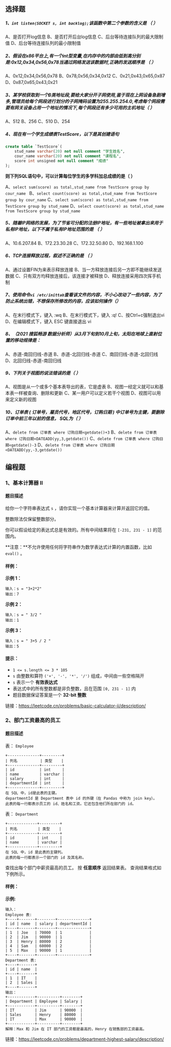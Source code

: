 

## 选择题

##### 1、`int listen(SOCKET s, int backlog);`该函数中第二个参数的含义是 （   ）

A、是否打开log信息 
B、是否打开后台log信息 
C、后台等待连接队列的最大限制值 
D、后台等待连接队列的最小限制值 

##### 2、假设在x86平台上,有一个int型变量,在内存中的内部由低到高分别是:0x12,0x34,0x56,0x78当通过网络发送该数据时,正确的发送顺序是 （   ）

A、0x12,0x34,0x56,0x78
B、0x78,0x56,0x34,0x12
C、0x21,0x43,0x65,0x87
D、0x87,0x65,0x43,0x21

##### 3、某学校获取到一个B类地址段,要给大家分开子网使用,鉴于现在上网设备急剧增多,管理员给每个网段进行划分的子网掩码设置为255.255.254.0,考虑每个网段需要有网关设备占用一个地址的情况下,每个网段还有多少可用的主机地址（   ）

A、512
B、256
C、510
D、254

##### 4、现在有一个学生成绩表TestScore，以下是其创建语句

```sql
create table `TestScore`(
	stud_name varchar(20) not null comment "学生姓名",
    cour_name varchar(20) not null comment "课程名",
    score int unsigned not null comment "成绩"
);
```

**则下列SQL语句中，可以计算每位学生的多学科加总成绩的是（   ）**

A、`select sum(score) as total,stud_name from TestScore group by cour_name `
B、`select count(score) as total,stud_name from TestScore group by cour_name` 
C、`select sum(score) as total,stud_name from TestScore group by stud_name` 
D、`select count(score) as total,stud_name from TestScore group by stud_name` 

##### 5、随着IP网络的发展，为了节省可分配的注册IP地址，有一些地址被拿出来用于私有IP地址，以下不属于私有IP地址范围的是  （   ）

A、10.6.207.84 
B、172.23.30.28 
C、172.32.50.80 
D、192.168.1.100 

##### 6、TCP连接释放过程，叙述不正确的是  （   ）

A、通过设置FIN为来表示释放连接 
B、当一方释放连接后另一方即不能继续发送数据 
C、只有双方均释放连接后，该连接才被释放 
D、释放连接采用四次挥手机制 

##### 7、使用命令`vi /etc/inittab`查看该文件的内容，不小心改动了一些内容，为了防止系统出错，不想保存所修改的内容，应该如何操作（）

A、在末行模式下，键入 :wq
B、在末行模式下，键入 :q!
C、按Ctrl+c强制退出vi
D、在编辑模式下，键入 ESC 键直接退出 vi

##### 8、（2021 搜狐畅游 数据分析师）从3月下旬到10月上旬，太阳在地球上直射位置的移动规律是：

A、赤道-南回归线-赤道
B、赤道-北回归线-赤道
C、南回归线-赤道-北回归线
D、北回归线-赤道-南回归线

##### 9、下列关于视图的说法错误的是（   ）

A、视图是从一个或多个基本表导出的表，它是虚表
B、视图一经定义就可以和基本表一样被查询、删除和更新
C、某一用户可以定义若干个视图
D、视图可以用来定义新的视图 

##### 10、订单表 ( 订单号，雇员代号，地区代号，订购日期 ) 中订单号为主键，要删除订单中前三年以前的信息， SQL为（   ）

A、`delete from 订单表 where 订购日期<getdate()+3`
B、`delete from 订单表 where 订购日期<DATEADD(yy,3,getdate())`
C、`delete from 订单表 where 订购日期<getdate()-3`
D、`delete from 订单表 where 订购日期<DATEADD(yy,-3,getdate())`

## 编程题

### 1、基本计算器 II

#### 题目描述

给你一个字符串表达式 `s` ，请你实现一个基本计算器来计算并返回它的值。

整数除法仅保留整数部分。

你可以假设给定的表达式总是有效的。所有中间结果将在 `[-231, 231 - 1]` 的范围内。

**注意：**不允许使用任何将字符串作为数学表达式计算的内置函数，比如 `eval()` 。

####  样例：

**示例 1：**

```
输入：s = "3+2*2"
输出：7
```

**示例 2：**

```
输入：s = " 3/2 "
输出：1
```

**示例 3：**

```
输入：s = " 3+5 / 2 "
输出：5
```



#### **提示：**

- `1 <= s.length <= 3 * 105`
- `s` 由整数和算符 `('+', '-', '*', '/')` 组成，中间由一些空格隔开
- `s` 表示一个 **有效表达式**
- 表达式中的所有整数都是非负整数，且在范围 `[0, 231 - 1]` 内
- 题目数据保证答案是一个 **32-bit 整数**

链接：https://leetcode.cn/problems/basic-calculator-ii/description/



### 2、部门工资最高的员工

#### 题目描述

表： `Employee`

```
+--------------+---------+
| 列名          | 类型    |
+--------------+---------+
| id           | int     |
| name         | varchar |
| salary       | int     |
| departmentId | int     |
+--------------+---------+
在 SQL 中，id是此表的主键。
departmentId 是 Department 表中 id 的外键（在 Pandas 中称为 join key）。
此表的每一行都表示员工的 id、姓名和工资。它还包含他们所在部门的 id。
```

 

表： `Department`

```
+-------------+---------+
| 列名         | 类型    |
+-------------+---------+
| id          | int     |
| name        | varchar |
+-------------+---------+
在 SQL 中，id 是此表的主键列。
此表的每一行都表示一个部门的 id 及其名称。
```

 

查找出每个部门中薪资最高的员工。
按 **任意顺序** 返回结果表。
查询结果格式如下例所示。

####  样例：

**示例:**

```
输入：
Employee 表:
+----+-------+--------+--------------+
| id | name  | salary | departmentId |
+----+-------+--------+--------------+
| 1  | Joe   | 70000  | 1            |
| 2  | Jim   | 90000  | 1            |
| 3  | Henry | 80000  | 2            |
| 4  | Sam   | 60000  | 2            |
| 5  | Max   | 90000  | 1            |
+----+-------+--------+--------------+
Department 表:
+----+-------+
| id | name  |
+----+-------+
| 1  | IT    |
| 2  | Sales |
+----+-------+
输出：
+------------+----------+--------+
| Department | Employee | Salary |
+------------+----------+--------+
| IT         | Jim      | 90000  |
| Sales      | Henry    | 80000  |
| IT         | Max      | 90000  |
+------------+----------+--------+
解释：Max 和 Jim 在 IT 部门的工资都是最高的，Henry 在销售部的工资最高。
```

链接：https://leetcode.cn/problems/department-highest-salary/description/